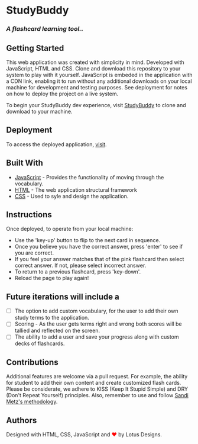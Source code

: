 # StudyBuddy
### ***A flashcard learning tool..***

## Getting Started

This web application was created with simplicity in mind.  Developed with JavaScript, HTML and CSS. Clone and download this repository to your system to play with it yourself.  JavaScript is embeded in the application with a CDN link, enabling it to run without any additional downloads on your local machine for development and testing purposes. See deployment for notes on how to deploy the project on a live system.

To begin your StudyBuddy dev experience, visit [StudyBuddy]( https://github.com/Kathy145/StudyBuddy) to clone and download to your machine.

## Deployment

To access the deployed application, [visit]( https://kathy145.github.io/StudyBuddy/).

## Built With

* [JavaScript](https://www.javascript.com/) - Provides the functionality of moving through the vocabulary. 
* [HTML](https://html.com/) - The web application structural framework
* [CSS](https://developer.mozilla.org/en-US/docs/Web/CSS) - Used to syle and design the application.

## Instructions

Once deployed, to operate from your local machine:

- Use the 'key-up' button to flip to the next card in sequence. 
- Once you believe you have the correct answer, press 'enter' to see if you are correct. 
- If you feel your answer matches that of the pink flashcard then select correct answer.  If not, please select incorrect answer. 
- To return to a previous flashcard, press 'key-down'.
- Reload the page to play again!

## Future iterations will include a
* [ ] The option to add custom vocabulary, for the user to add their own study terms to the application.
* [ ] Scoring - As the user gets terms right and wrong both scores will be tallied and reflected on the screen. 
* [ ] The ability to add a user and save your progress along with custom decks of flashcards.

## Contributions 

Additional features are welcome via a pull request.  For example, the ability for student to add their own content and create customized flash cards.  Please be considerate, we adhere to KISS (Keep It Stupid Simple) and DRY (Don't Repeat Yourself) principles.  Also, remember to use and follow [Sandi Metz's methodology](https://robots.thoughtbot.com/sandi-metz-rules-for-developers). 

## Authors

Designed with HTML, CSS, JavaScript and <span style="color:red;">&#10084;</span> by Lotus Designs.

